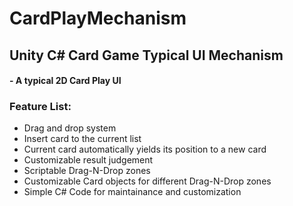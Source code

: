 # CardPlayMechanism
## Unity C# Card Game Typical UI Mechanism


#### - A typical 2D Card Play UI


### Feature List:
* Drag and drop system
* Insert card to the current list
* Current card automatically yields its position to a new card
* Customizable result judgement
* Scriptable Drag-N-Drop zones
* Customizable Card objects for different Drag-N-Drop zones
* Simple C# Code for maintainance and customization
